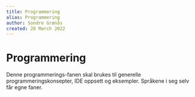 ```yaml
---
title: Programmering
alias: Programmering
author: Sondre Grønås
created: 28 March 2022
---
```

# Programmering
Denne programmerings-fanen skal brukes til generelle programmeringskonsepter, IDE oppsett og eksempler. Språkene i seg selv får egne faner.